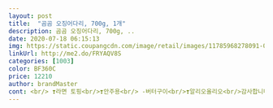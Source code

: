 ```yaml
---
layout: post 
title:  "곰곰 오징어다리, 700g, 1개" 
description: 곰곰 오징어다리, 700g, ..
date: 2020-07-18 06:15:13 
img: https://static.coupangcdn.com/image/retail/images/11785968278091-0ac6ceb8-7683-443f-a76f-13016fa99061.jpg 
linkUrl: http://me2.do/FRYAQV8S 
categories: [1003] 
color: BF360C 
price: 12210 
author: brandMaster 
cont: <br/> ❣️라면 토핑<br/>❣️안주용<br/> -버터구이<br/>❣️알리오올리오<br/>감사합니다!^^♥<br/>그 가공 오징어에 공통적인 맛‥<br/>그 들척지근한 맛이<br/>그 맛이 날것 같네요‥<br/>그냥 맥주안주나 볶아서 밥반찬 하기에 간도, 크기도 적당합니다<br/>그냥 오징어 맛만 나는<br/>냉동실에<br/>너무 슬플것 같아서‥<br/>녹으면 확 줄어들까?  그 부분에선 염려할 바는 아니네요<br/>단맛이 나면‥평타는 하니깐.<br/><br/>라면 이즈 뭔들!!!! 라면과 해산물의 조합은 장난아닌거 아시쥬? 평소와는 다른 토핑을 넣어보고 싶으신 분들께 강추합니다 사실 이것도 맥주안주네용ㅎㅎㅎ<br/>막상.<br/> 새끼오징어를 받거나<br/> 
---
```

 